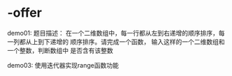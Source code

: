 # -offer
demo01:
        题目描述：
        在一个二维数组中，每一行都从左到右递增的顺序排序，每一列都从上到下递增的
        顺序排序。请完成一个函数， 输入这样的一个二维数组和一个整数，判断数组中
        是否含有该整数
        
        
demo03:
        使用迭代器实现range函数功能

